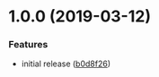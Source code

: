 # 1.0.0 (2019-03-12)


### Features

* initial release ([b0d8f26](https://github.com/innovationnorway/terraform-azurerm-vm-run-command/commit/b0d8f26))
